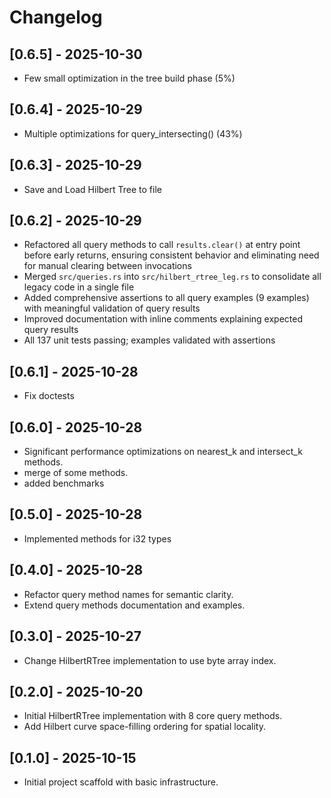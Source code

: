 # Changelog

## [0.6.5] - 2025-10-30
- Few small optimization in the tree build phase (5%)

## [0.6.4] - 2025-10-29
- Multiple optimizations for query_intersecting() (43%)

## [0.6.3] - 2025-10-29
- Save and Load Hilbert Tree to file

## [0.6.2] - 2025-10-29
- Refactored all query methods to call `results.clear()` at entry point before early returns, ensuring consistent behavior and eliminating need for manual clearing between invocations
- Merged `src/queries.rs` into `src/hilbert_rtree_leg.rs` to consolidate all legacy code in a single file
- Added comprehensive assertions to all query examples (9 examples) with meaningful validation of query results
- Improved documentation with inline comments explaining expected query results
- All 137 unit tests passing; examples validated with assertions

## [0.6.1] - 2025-10-28
- Fix doctests

## [0.6.0] - 2025-10-28
- Significant performance optimizations on nearest_k and intersect_k methods.
- merge of some methods.
- added benchmarks

## [0.5.0] - 2025-10-28
- Implemented methods for i32 types

## [0.4.0] - 2025-10-28
- Refactor query method names for semantic clarity.
- Extend query methods documentation and examples.

## [0.3.0] - 2025-10-27
- Change HilbertRTree implementation to use byte array index.

## [0.2.0] - 2025-10-20
- Initial HilbertRTree implementation with 8 core query methods.
- Add Hilbert curve space-filling ordering for spatial locality.

## [0.1.0] - 2025-10-15
- Initial project scaffold with basic infrastructure. 